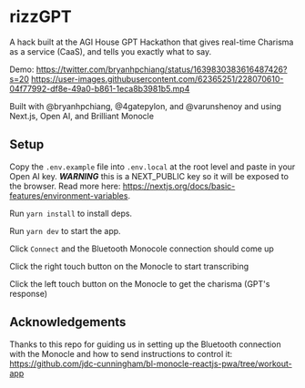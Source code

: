 # rizzGPT

A hack built at the AGI House GPT Hackathon that gives real-time Charisma as a service (CaaS), and tells you exactly what to say.

Demo: https://twitter.com/bryanhpchiang/status/1639830383616487426?s=20
https://user-images.githubusercontent.com/62365251/228070610-04f77992-df8e-49a0-b861-1eca8b3981b5.mp4

Built with @bryanhpchiang, @4gatepylon, and @varunshenoy and using Next.js, Open AI, and Brilliant Monocle 

## Setup
Copy the `.env.example` file into `.env.local` at the root level and paste in your Open AI key. ***WARNING*** this is a NEXT_PUBLIC key so it will be exposed to the browser. Read more here: https://nextjs.org/docs/basic-features/environment-variables. 

Run `yarn install` to install deps.

Run `yarn dev` to start the app.

Click `Connect` and the Bluetooth Monocole connection should come up

Click the right touch button on the Monocle to start transcribing

Click the left touch button on the Monocle to get the charisma (GPT's response)

## Acknowledgements

Thanks to this repo for guiding us in setting up the Bluetooth connection with the Monocle and how to send instructions to control it: https://github.com/jdc-cunningham/bl-monocle-reactjs-pwa/tree/workout-app

